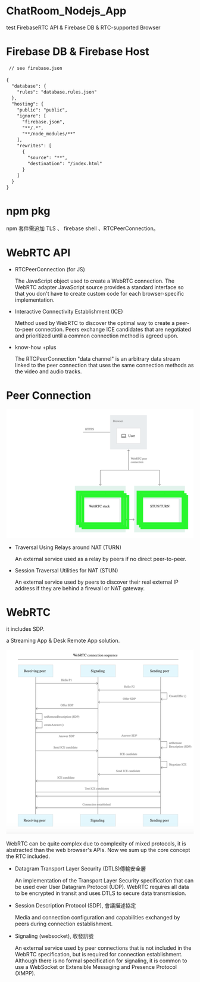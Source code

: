 # ChatRoom_Nodejs_App
test FirebaseRTC API & Firebase DB &amp; RTC-supported Browser 

# Firebase DB & Firebase Host

     // see firebase.json

    {
      "database": {
        "rules": "database.rules.json"
      },
      "hosting": {
        "public": "public",
        "ignore": [
          "firebase.json",
          "**/.*",
          "**/node_modules/**"
        ],
        "rewrites": [
          {
            "source": "**",
            "destination": "/index.html"
          }
        ]
      }
    }

# npm pkg

npm 套件需追加 TLS 、 firebase shell 、RTCPeerConnection。

# WebRTC API


* RTCPeerConnection (for JS)
  
  The JavaScript object used to create a WebRTC connection. The WebRTC adapter JavaScript source provides a standard interface so that you don't have to create custom code for each browser-specific implementation.
  
* Interactive Connectivity Establishment (ICE)

  Method used by WebRTC to discover the optimal way to create a peer-to-peer connection. Peers exchange ICE candidates that are negotiated and prioritized until a common connection method is agreed upon.
  
* know-how +plus

   The RTCPeerConnection "data channel" is an arbitrary data stream linked to the peer connection that uses the same connection methods as the video and audio tracks.
  
# Peer Connection

![](https://raw.githubusercontent.com/QueenieCplusplus/ChatRoom_Nodejs_App/main/peer.png)

* Traversal Using Relays around NAT (TURN)

  An external service used as a relay by peers if no direct peer-to-peer.
  
* Session Traversal Utilities for NAT (STUN)
  
  An external service used by peers to discover their real external IP address if they are behind a firewall or NAT gateway.

# WebRTC

it includes SDP.

a Streaming App & Desk Remote App solution.

![RTC](https://raw.githubusercontent.com/QueenieCplusplus/ChatRoom_Nodejs_App/main/FlowProcess.png)

WebRTC can be quite complex due to complexity of mixed protocols, it is abstracted than the web browser's APIs. Now we sum up the core concept the RTC included.

* Datagram Transport Layer Security (DTLS)傳輸安全層

  An implementation of the Transport Layer Security specification that can be used over User Datagram Protocol (UDP). WebRTC requires all data to be encrypted in transit and uses DTLS to secure data transmission.

* Session Description Protocol (SDP), 會議描述協定
  
  Media and connection configuration and capabilities exchanged by peers during connection establishment.


* Signaling (websocket), 收發訊號

  An external service used by peer connections that is not included in the WebRTC specification, but is required for connection establishment. Although there is no formal specification for signaling, it is common to use a WebSocket or Extensible Messaging and Presence Protocol (XMPP).




